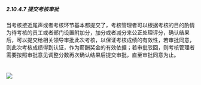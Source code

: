 ##### 2.10.4.7 提交考核审批

当考核接近尾声或者考核环节基本都提交了，考核管理者可以根据考核的目的酌情为待考核的员工或者部门设置附加分，加分或者减分来公正处理评分，确认结果后，可以提交给相关领导审批此次考核，以保证考核成绩的有效性，若审批同意，则此次考核成绩得到认证，作为薪酬奖金的有效依据；若审批驳回，则考核管理者需要按照审批意见调整分数再次确认结果后提交审批，直至审批同意为止。

# ![](/assets/10.4.7提交考核审批.png)
